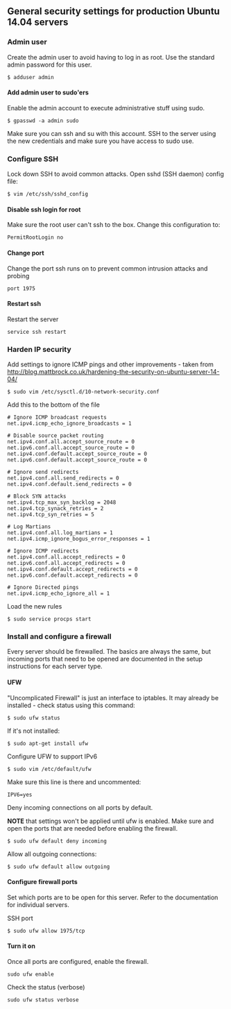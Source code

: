 ## General security settings for production Ubuntu 14.04 servers

### Admin user
Create the admin user to avoid having to log in as root. Use the standard admin password for this user.

`$ adduser admin`

#### Add admin user to sudo'ers
Enable the admin account to execute administrative stuff using sudo.

`$ gpasswd -a admin sudo`

Make sure you can ssh and su with this account. SSH to the server using the new credentials and make sure you have access to sudo use.

### Configure SSH
Lock down SSH to avoid common attacks. Open sshd (SSH daemon) config file:

`$ vim /etc/ssh/sshd_config`

#### Disable ssh login for root
Make sure the root user can't ssh to the box. Change this configuration to:

`PermitRootLogin no`

#### Change port
Change the port ssh runs on to prevent common intrusion attacks and probing

`port 1975`

#### Restart ssh
Restart the server

`service ssh restart`

### Harden IP security
Add settings to ignore ICMP pings and other improvements - taken from
http://blog.mattbrock.co.uk/hardening-the-security-on-ubuntu-server-14-04/

`$ sudo vim /etc/sysctl.d/10-network-security.conf`

Add this to the bottom of the file

````
# Ignore ICMP broadcast requests
net.ipv4.icmp_echo_ignore_broadcasts = 1

# Disable source packet routing
net.ipv4.conf.all.accept_source_route = 0
net.ipv6.conf.all.accept_source_route = 0 
net.ipv4.conf.default.accept_source_route = 0
net.ipv6.conf.default.accept_source_route = 0

# Ignore send redirects
net.ipv4.conf.all.send_redirects = 0
net.ipv4.conf.default.send_redirects = 0

# Block SYN attacks
net.ipv4.tcp_max_syn_backlog = 2048
net.ipv4.tcp_synack_retries = 2
net.ipv4.tcp_syn_retries = 5

# Log Martians
net.ipv4.conf.all.log_martians = 1
net.ipv4.icmp_ignore_bogus_error_responses = 1

# Ignore ICMP redirects
net.ipv4.conf.all.accept_redirects = 0
net.ipv6.conf.all.accept_redirects = 0
net.ipv4.conf.default.accept_redirects = 0 
net.ipv6.conf.default.accept_redirects = 0

# Ignore Directed pings
net.ipv4.icmp_echo_ignore_all = 1
````

Load the new rules

`$ sudo service procps start`


### Install and configure a firewall
Every server should be firewalled. The basics are always the same, but incoming ports that need to be opened are documented in the setup instructions for each server type.

#### UFW
"Uncomplicated Firewall" is just an interface to iptables. It may already be installed - check status using this command:

`$ sudo ufw status`

If it's not installed:

`$ sudo apt-get install ufw`

Configure UFW to support IPv6

`$ sudo vim /etc/default/ufw`

Make sure this line is there and uncommented:

`IPV6=yes`

Deny incoming connections on all ports by default. 

**NOTE** that settings won't be applied until ufw is enabled. Make sure and open the ports that are needed before enabling the firewall.

`$ sudo ufw default deny incoming`

Allow all outgoing connections:

`$ sudo ufw default allow outgoing`

#### Configure firewall ports
Set which ports are to be open for this server. Refer to the documentation for individual servers.

SSH port

`$ sudo ufw allow 1975/tcp`

#### Turn it on
Once all ports are configured, enable the firewall.

`sudo ufw enable`

Check the status (verbose)

`sudo ufw status verbose`

